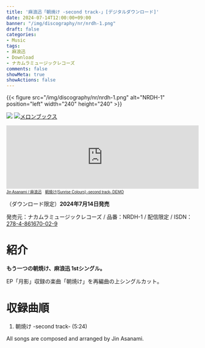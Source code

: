 ```yaml
---
title: '麻浪迅「朝焼け -second track-」[デジタルダウンロード]'
date: 2024-07-14T12:00:00+09:00
banner: "/img/discography/nr/nrdh-1.png"
draft: false
categories:
- Music
tags:
- 麻浪迅
- Download
- ナカムラミュージックレコーズ
comments: false
showMeta: true
showActions: false
---
```

{{< figure src="/img/discography/nr/nrdh-1.png" alt="NRDH-1" position="left" width="240" height="240" >}}

<a href="https://jinasanami.bandcamp.com/album/sunrise-colours-second-track" target="_blank"><img src="/img/banner/bandcamp_banner.png"></a>
<a href="https://www.melonbooks.co.jp/detail/detail.php?product_id=2674946" target="_blank"><img src="/img/banner/melon_banner.gif" alt="メロンブックス"></a>

<iframe width="100%" height="166" scrolling="no" frameborder="no" allow="autoplay" src="https://w.soundcloud.com/player/?url=https%3A//api.soundcloud.com/tracks/1871221356&color=%23ff5500&auto_play=false&hide_related=false&show_comments=true&show_user=true&show_reposts=false&show_teaser=true"></iframe><div style="font-size: 10px; color: #cccccc;line-break: anywhere;word-break: normal;overflow: hidden;white-space: nowrap;text-overflow: ellipsis; font-family: Interstate,Lucida Grande,Lucida Sans Unicode,Lucida Sans,Garuda,Verdana,Tahoma,sans-serif;font-weight: 100;"><a href="https://soundcloud.com/hayatehay" title="Jin Asanami / 麻浪迅" target="_blank">Jin Asanami / 麻浪迅</a> · <a href="https://soundcloud.com/hayatehay/sunrise-colours-second-track-demo" title="朝焼け(Sunrise Colours) -second track- DEMO" target="_blank">朝焼け(Sunrise Colours) -second track- DEMO</a></div>

（ダウンロード限定）**2024年7月14日発売**

発売元：ナカムラミュージックレコーズ / 品番：NRDH-1 / 配信限定 / ISDN：[278-4-861670-02-9](https://isdn.jp/2784861670029)

# 紹介
**もう一つの朝焼け、麻浪迅 1stシングル。**

EP「月影」収録の楽曲「朝焼け」を再編曲の上シングルカット。

# 収録曲順
1. 朝焼け -second track- (5:24)

All songs are composed and arranged by Jin Asanami.
